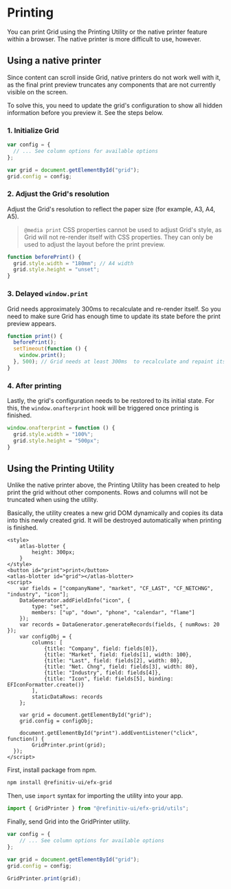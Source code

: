 # Printing

You can print Grid using the Printing Utility or the native printer feature within a browser. The native printer is more difficult to use, however.

## Using a native printer

Since content can scroll inside Grid, native printers do not work well with it, as the final print preview truncates any components that are not currently visible on the screen.

To solve this, you need to update the grid's configuration to show all hidden information before you preview it. See the steps below.

### 1. Initialize Grid

```js
var config = {
  // ... See column options for available options
};

var grid = document.getElementById("grid");
grid.config = config;
```

### 2. Adjust the Grid's resolution

Adjust the Grid's resolution to reflect the paper size (for example, A3, A4, A5).

> `@media print` CSS properties cannot be used to adjust Grid's style, as Grid will not re-render itself with CSS properties. They can only be used to adjust the layout before the print preview.

```js
function beforePrint() {
  grid.style.width = "180mm"; // A4 width
  grid.style.height = "unset";
}
```

### 3. Delayed `window.print`

Grid needs approximately 300ms to recalculate and re-render itself. So you need to make sure Grid has enough time to update its state before the print preview appears.

```js
function print() {
  beforePrint();
  setTimeout(function () {
    window.print();
  }, 500); // Grid needs at least 300ms  to recalculate and repaint itself.
}
```

### 4. After printing

Lastly, the grid's configuration needs to be restored to its initial state. For this, the `window.onafterprint` hook will be triggered once printing is finished.

```js
window.onafterprint = function () {
  grid.style.width = "100%";
  grid.style.height = "500px";
}
```

## Using the Printing Utility

Unlike the native printer above, the Printing Utility has been created to help print the grid without other components. Rows and columns will not be truncated when using the utility.

Basically, the utility creates a new grid DOM dynamically and copies its data into this newly created grid. It will be destroyed automatically when printing is finished.

```live(formatters,printer)
<style>
	atlas-blotter {
		height: 300px;
	}
</style>
<button id="print">print</button>
<atlas-blotter id="grid"></atlas-blotter>
<script>
	var fields = ["companyName", "market", "CF_LAST", "CF_NETCHNG", "industry", "icon"];
	DataGenerator.addFieldInfo("icon", {
		type: "set",
		members: ["up", "down", "phone", "calendar", "flame"]
	});
	var records = DataGenerator.generateRecords(fields, { numRows: 20 });
	var configObj = {
		columns: [
			{title: "Company", field: fields[0]},
			{title: "Market", field: fields[1], width: 100},
			{title: "Last", field: fields[2], width: 80},
			{title: "Net. Chng", field: fields[3], width: 80},
			{title: "Industry", field: fields[4]},
			{title: "Icon", field: fields[5], binding: EFIconFormatter.create()}
		],
		staticDataRows: records
	};

	var grid = document.getElementById("grid");
	grid.config = configObj;

	document.getElementById("print").addEventListener("click", function() {
		GridPrinter.print(grid);
  });
</script>
```

First, install package from npm.

```bash
npm install @refinitiv-ui/efx-grid
```

Then, use `import` syntax for importing the utility into your app.

```js
import { GridPrinter } from "@refinitiv-ui/efx-grid/utils";
```

Finally, send Grid into the GridPrinter utility.

```js
var config = {
	// ... See column options for available options
};

var grid = document.getElementById("grid");
grid.config = config;

GridPrinter.print(grid);
```